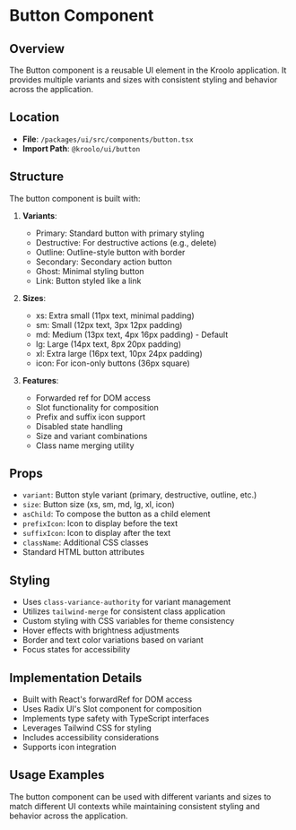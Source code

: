 # Button Component

## Overview
The Button component is a reusable UI element in the Kroolo application. It provides multiple variants and sizes with consistent styling and behavior across the application.

## Location
- **File**: `/packages/ui/src/components/button.tsx`
- **Import Path**: `@kroolo/ui/button`

## Structure
The button component is built with:

1. **Variants**:
   - Primary: Standard button with primary styling
   - Destructive: For destructive actions (e.g., delete)
   - Outline: Outline-style button with border
   - Secondary: Secondary action button
   - Ghost: Minimal styling button
   - Link: Button styled like a link

2. **Sizes**:
   - xs: Extra small (11px text, minimal padding)
   - sm: Small (12px text, 3px 12px padding)
   - md: Medium (13px text, 4px 16px padding) - Default
   - lg: Large (14px text, 8px 20px padding)
   - xl: Extra large (16px text, 10px 24px padding)
   - icon: For icon-only buttons (36px square)

3. **Features**:
   - Forwarded ref for DOM access
   - Slot functionality for composition
   - Prefix and suffix icon support
   - Disabled state handling
   - Size and variant combinations
   - Class name merging utility

## Props
- `variant`: Button style variant (primary, destructive, outline, etc.)
- `size`: Button size (xs, sm, md, lg, xl, icon)
- `asChild`: To compose the button as a child element
- `prefixIcon`: Icon to display before the text
- `suffixIcon`: Icon to display after the text
- `className`: Additional CSS classes
- Standard HTML button attributes

## Styling
- Uses `class-variance-authority` for variant management
- Utilizes `tailwind-merge` for consistent class application
- Custom styling with CSS variables for theme consistency
- Hover effects with brightness adjustments
- Border and text color variations based on variant
- Focus states for accessibility

## Implementation Details
- Built with React's forwardRef for DOM access
- Uses Radix UI's Slot component for composition
- Implements type safety with TypeScript interfaces
- Leverages Tailwind CSS for styling
- Includes accessibility considerations
- Supports icon integration

## Usage Examples
The button component can be used with different variants and sizes to match different UI contexts while maintaining consistent styling and behavior across the application.